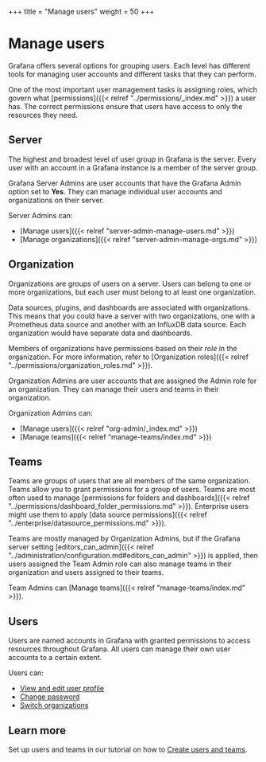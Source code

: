 +++
title = "Manage users"
weight = 50
+++

# Manage users

Grafana offers several options for grouping users. Each level has different tools for managing user accounts and different tasks that they can perform.

One of the most important user management tasks is assigning roles, which govern what [permissions]({{< relref "../permissions/_index.md" >}}) a user has. The correct permissions ensure that users have access to only the resources they need.

## Server

The highest and broadest level of user group in Grafana is the server. Every user with an account in a Grafana instance is a member of the server group.

Grafana Server Admins are user accounts that have the Grafana Admin option set to **Yes**. They can manage individual user accounts and organizations on their server.

Server Admins can:

- [Manage users]({{< relref "server-admin-manage-users.md" >}})
- [Manage organizations]({{< relref "server-admin-manage-orgs.md" >}})

## Organization

Organizations are groups of users on a server. Users can belong to one or more organizations, but each user must belong to at least one organization.

Data sources, plugins, and dashboards are associated with organizations. This means that you could have a server with two organizations, one with a Prometheus data source and another with an InfluxDB data source. Each organization would have separate data and dashboards.

Members of organizations have permissions based on their _role_ in the organization. For more information, refer to [Organization roles]({{< relref "../permissions/organization_roles.md" >}}).

Organization Admins are user accounts that are assigned the Admin role for an organization. They can manage their users and teams in their organization.

Organization Admins can:
- [Manage users]({{< relref "org-admin/_index.md" >}})
- [Manage teams]({{< relref "manage-teams/index.md" >}}) 

## Teams

Teams are groups of users that are all members of the same organization. Teams allow you to grant permissions for a group of users. Teams are most often used to manage [permissions for folders and dashboards]({{< relref "../permissions/dashboard_folder_permissions.md" >}}). Enterprise users might use them to apply [data source permissions]({{< relref "../enterprise/datasource_permissions.md" >}}).

Teams are mostly managed by Organization Admins, but if the Grafana server setting [editors_can_admin]({{< relref "../administration/configuration.md#editors_can_admin" >}}) is applied, then users assigned the Team Admin role can also manage teams in their organization and users assigned to their teams.

Team Admins can [Manage teams]({{< relref "manage-teams/index.md" >}}).

## Users

Users are named accounts in Grafana with granted permissions to access resources throughout Grafana. All users can manage their own user accounts to a certain extent.

Users can:
- [View and edit user profile](user-admin/user-profile.md)
- [Change password](user-admin/change-your-password.md)
- [Switch organizations](user-admin/switch-org.md)

## Learn more

Set up users and teams in our tutorial on how to [Create users and teams](https://grafana.com/tutorials/create-users-and-teams).
